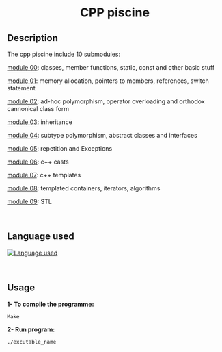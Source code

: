 # <center>CPP piscine</center>

## Description

The cpp piscine include 10 submodules:

[module 00](subjects/cpp_module00.pdf): classes, member functions, static, const and other basic stuff

[module 01](subjects/cpp_module01.pdf): memory allocation, pointers to members, references, switch statement

[module 02](subjects/cpp_module02.pdf): ad-hoc polymorphism, operator overloading and orthodox cannonical class form

[module 03](subjects/cpp_module03.pdf): inheritance

[module 04](subjects/cpp_module04.pdf): subtype polymorphism, abstract classes and interfaces

[module 05](subjects/cpp_module05.pdf): repetition and Exceptions

[module 06](subjects/cpp_module06.pdf): c++ casts

[module 07](subjects/cpp_module07.pdf): c++ templates

[module 08](subjects/cpp_module08.pdf): templated containers, iterators, algorithms

[module 09](subjects/cpp_module09.pdf): STL

<br>

## Language used
[![Language used](https://skills.thijs.gg/icons?i=cpp)](https://skills.thijs.gg)

<br>

## Usage
**1- To compile the programme:**

    Make

**2- Run program:**

	./excutable_name
